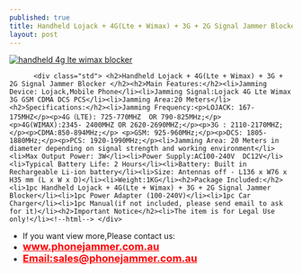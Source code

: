 ```yaml
---
published: true
title: Handheld Lojack + 4G(Lte + Wimax) + 3G + 2G Signal Jammer Blocker
layout: post
---
```

<div class="product-tabs-content" id="product_tabs_description_contents">
<a href="http://www.phonejammer.com.au/handheld-lojack-4glte-wimax-3g-2g-signal-jammer-blocker-p-150.html"><img src="http://www.phonejammer.com.au/images/jammera/augpsjammer150629018_04.jpg"  alt="handheld 4g lte wimax blocker"/></a>

          <div class="std"> <h2>Handheld Lojack + 4G(Lte + Wimax) + 3G + 2G Signal Jammer Blocker </h2><h2>Main Features:</h2><li>Jamming Device: Lojack,Mobile Phone</li><li>Jamming Signal:Lojack 4G Lte Wimax 3G GSM CDMA DCS PCS</li><li>Jamming Area:20 Meters</li><h2>Specifications:</h2><li>Jamming Frequency:<p>LOJACK: 167-175MHZ</p><p>4G（LTE): 725-770MHZ  OR 790-825MHz;</p><p>4G(WIMAX):2345- 2400MHZ OR 2620-2690MHZ;</p><p>3G : 2110-2170MHZ;</p><p>CDMA:850-894MHz;</p> <p>GSM: 925-960MHz;</p><p>DCS: 1805-1880MHz;</p><p>PCS: 1920-1990MHz;</p><li>Jamming Area: 20 Meters in diameter depending on signal strength and working environment</li><li>Max Output Power: 3W</li><li>Power Supply:AC100-240V  DC12V</li><li>Typical Battery Life: 2 Hours</li><li>Battery: Built in Rechargeable Li-ion battery</li><li>Size: Antennas off - L136 x W76 x H35 mm (L x W x D)</li><li>Weight:1KG</li><h2>Package Included:</h2><li>1pc Handheld Lojack + 4G(Lte + Wimax) + 3G + 2G Signal Jammer Blocker</li><li>1pc Power Adapter (100-240V)</li><li>1pc Car Charger</li><li>1pc Manual(if not included, please send email to ask for it)</li><h2>Important Notice</h2><li>The item is for Legal Use only!</li><!--html--> </div>
<div><ul>
<li>If you want view more,Please contact us:</li>
<li><a href="www.phonejammer.com.au"  title="www.phonejammer.com.au" style="font-size:18px; font-weight:bold; color:#F00;">www.phonejammer.com.au</a></li>
<li><a href="Mailto:sales@phonejammer.com.au" style="font-size:18px; font-weight:bold; color:#F00;">Email:sales@phonejammer.com.au</a></li>
</ul></div>
